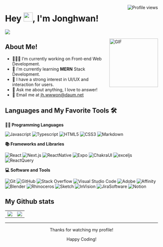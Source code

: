 <img src="https://gpvc.arturio.dev/JonghwanWon" alt="Profile views" align='right'/><a href="https://github.com/JonghwanWon/JonghwanWon/"></a>
# Hey <img src="https://media.giphy.com/media/hvRJCLFzcasrR4ia7z/giphy.gif" width="30">, I'm Jonghwan!

<!-- Typing SVG by DenverCoder1 - https://github.com/DenverCoder1/readme-typing-svg -->
<a href="https://github.com/DenverCoder1/readme-typing-svg"><img src="https://readme-typing-svg.herokuapp.com?size=18&duration=4000&color=808080&lines=Learn%2C+learn!"></a>

<img align="right" alt="GIF" height="160px" src="https://media.giphy.com/media/du3J3cXyzhj75IOgvA/giphy.gif" />

## About Me!

- 👨🏽‍💻 I’m currently working on Front-end Web Development.
- 🌱 i'm currently learning **MERN** Stack Development.
- 📝 I have a strong interest in UI/UX and interaction for users.
- 💬 Ask me about anything, I love to answer!
- 📮 Email me at [jh.wwwon@daum.net](mailto:jh.wwwon@daum.net)

## Languages and My Favorite Tools 🛠 

**👨‍💻 Programming Languages**

<p>
  <img alt="Javascript" src="https://img.shields.io/badge/Javascript-F7DF1E?logo=Javascript&logoColor=white" />
  <img alt="Typescript" src="https://img.shields.io/badge/Typescript-3178C6?logo=Typescript&logoColor=white" />
  <img alt="HTML5" src="https://img.shields.io/badge/HTML5-E34F26?logo=HTML5&logoColor=white" />
  <img alt="CSS3" src="https://img.shields.io/badge/CSS3-1572B6?logo=CSS3&logoColor=white" />
  <img alt="Markdown" src="https://img.shields.io/badge/Markdown-000000?logo=Markdown&logoColor=white" />
</p>

**📚 Frameworks and Libraries**

<p>
  <img alt="React" src="https://img.shields.io/badge/React-61DAFB?logo=React&logoColor=white" />
  <img alt="Next.js" src="https://img.shields.io/badge/Next.js-000000?logo=Next.js&logoColor=white" />
  <img alt="ReactNative" src="https://img.shields.io/badge/ReactNative-61DAFB?logo=React&logoColor=white" />
  <img alt="Expo" src="https://img.shields.io/badge/Expo-000020?logo=Expo&logoColor=white" />
  <img alt="ChakraUI" src="https://img.shields.io/badge/ChakraUI-319795?logo=ChakraUI&logoColor=white" />
  <img alt="exceljs" src="https://img.shields.io/badge/exceljs-217346?logo=Microsoft-Excel&logoColor=white" />
  <img alt="ReactQuery" src="https://img.shields.io/badge/ReactQuery-FF4154?logo=ReactQuery&logoColor=white" />
</p>

**💻 Software and Tools**

<p>
  <img alt="Git" src="https://img.shields.io/badge/Git-F05032?logo=Git&logoColor=white" />
  <img alt="GitHub" src="https://img.shields.io/badge/Github-181717?logo=GitHub&logoColor=white" />
  <img alt="Stack Overflow" src="https://img.shields.io/badge/Stack%20Overflow-FE7A16?logo=stack-overflow&logoColor=white" />
  <img alt="Visual Studio Code" src="https://img.shields.io/badge/Visual%20Studio%20Code-0078d7?logo=visual-studio-code&logoColor=white" />
  <img alt="Adobe" src="https://img.shields.io/badge/Adobe-FF0000?logo=adobe&logoColor=white"/>
  <img alt="Affinity" src="https://img.shields.io/badge/Affinity-222324?logo=adobe&logoColor=white"/>
  <img alt="Blender" src="https://img.shields.io/badge/Blender-F5792A?logo=blender&logoColor=white"/>
  <img alt="Rhinoceros" src="https://img.shields.io/badge/Rhinoceros-801010?logo=rhinoceros&logoColor=white"/>
  <img alt="Sketch" src="https://img.shields.io/badge/Sketch-F7B500?logo=Sketch&logoColor=white" />
  <img alt="InVision" src="https://img.shields.io/badge/InVision-FF3366?logo=InVision&logoColor=white" />
  <img alt="JiraSoftware" src="https://img.shields.io/badge/JiraSoftware-0052CC?logo=JiraSoftware&logoColor=white" />
  <img alt="Notion" src="https://img.shields.io/badge/Notion-000000?logo=Notion&logoColor=white" />
</p>

## My Github stats

<table border="0" align="center">
  <tr border="0">
    <td width="50%" align="center">
      <img src="https://github-profile-trophy.vercel.app/?username=JonghwanWon&theme=oldie&column=3&margin-w=8&margin-h=4&no-frame=true" />
    </td>
    <td width="50%" align="center">
      <img src="https://github-readme-stats.vercel.app/api/top-langs/?username=JonghwanWon&layout=compact" />
    </td>
  </tr>
</table>

---

<p align="center">Thanks for watching my profile!</p>
<p align="center">Happy Coding!</p>
